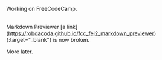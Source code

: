 <!DOCTYPE HTML>
Working on FreeCodeCamp. <br>
<br>

Markdown Previewer [a link] (https://robdacoda.github.io/fcc_fel2_markdown_previewer){:target="_blank"} is now broken.  

<script>
  
</script>
  
More later.  
